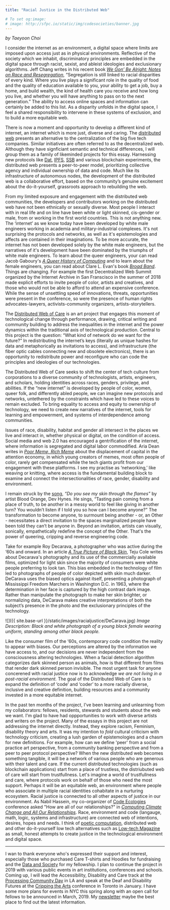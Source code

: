 ```yaml
---
title: "Racial Justice in the Distributed Web"

# To set og:image:
# image: http://sfpc.io/static/img/codesocieties/banner.jpg
---
```


*by Taeyoon Choi*

I consider the internet as an environment, a digital space where limits are imposed upon access just as in physical environments. Reflective of the society which we inhabit, discriminatory principles are embedded in the digital space through racist, sexist, and ableist ideologies and exclusionary algorithms. Jeff Chang writes in his recent book *[We Gon’ Be Alright: Notes on Race and Resegregation](http://bealright.net/)*, “Segregation is still linked to racial disparities of every kind. Where you live plays a significant role in the quality of food and the quality of education available to you, your ability to get a job, buy a home, and build wealth, the kind of health care you receive and how long you live, and whether you will have anything to pass on to the next generation.” The ability to access online spaces and information can certainly be added to this list. As a disparity unfolds in the digital space, I feel a shared responsibility to intervene in these systems of exclusion, and to build a more equitable web. 

There is now a moment and opportunity to develop a different kind of internet, an internet which is more just, diverse and caring. The [distributed web](https://hacks.mozilla.org/2018/07/introducing-the-d-web/) presents an alternative to the centralization of the big five tech companies. Similar initiatives are often referred to as the decentralized web. Although they have signficiant semantic and technical differences, I will group them as a family of likeminded projects for this essay. Harnessing new protocols like [Dat](https://datproject.org), [IPFS](https://ipfs.io/), [SSB](https://www.scuttlebutt.nz/) and various blockchain experiments, the distributed web presents a peer-to-peer model, prioritizing collective agency and individual ownership of data and code. Much like its infrastructure of autonomous nodes, the development of the distributed web is a collaborative effort, based on the community’s genuine excitement about the do-it-yourself, grassroots approach to rebuilding the web.

From my limited exposure and engagement with the distributed web communities, the developers and contributors working on the distributed web have not been ethnically or sexually diverse. Most people I interact with in real life and on line have been white or light skinned, cis-gender or male, from or working in the first world countries. This is not anything new. The ‘internet’ as we know today have been developed by white male engineers working in academia and military-industrial complexes. It's not surprising the protocols and networks, as well as it's epistemologies and affects are contained in their imaginations. To be more accurate, the internet has not been developed solely by the white male engineers, but the narratives of it's development have been dominated by the triumphs of white male engineers. To learn about the queer engineers, your can read Jacob Gaboury's *[A Queer History of Computing](http://rhizome.org/editorial/2013/feb/19/queer-computing-1/)* and to learn about the female engineers, you can read about Clare L. Evan's book *[Broad Band](https://www.penguinrandomhouse.com/books/545427/broad-band-by-claire-l-evans/9780735211759/)*. Things are changing. For example the first Decentralized Web Summit organized by the Internet Archive in San Franscisco in the summer of 2018 made explicit efforts to invite people of color, artists and creatives, and those who would not be able to afford to attend an expensive conference. While the sense of unsettling speed of innovations, threats, opportunities were present in the conference, so were the presence of human rights advocates-lawyers, activists-community organizers, artists-storytellers.  

The [Distributed Web of Care](https://distributedwed.care/) is an art project that engages this moment of technological change through performance, drawing, critical writing and community building to address the inequalities in the internet and the power dynamics within the traditional axis of technological production. Central to this project is the question: “What kind of network do we want for the future?” In redistributing the internet’s keys (literally as unique hashes for data and metaphorically as invitations to access), and infrastructure (the fiber optic cables connecting new and obsolete electronics), there is an opportunity to redistribute power and reconfigure who can code the principles and ideologies of our technologies. 

The Distributed Web of Care seeks to shift the center of tech culture from corporations to a diverse community of technologists, artists, engineers, and scholars, holding identities across races, genders, privilege, and abilities. If the “new internet” is developed by people of color, women, queer folk, and differently abled people, we can imagine new protocols and networks, untethered by the constraints which have led to these voices to remain excluded. To bring equality to access and equity to ownership of technology, we need to create new narratives of the internet, tools for learning and empowerment, and systems of interdependence among communities. 

Issues of race, disability, habitat and gender all intersect in the places we live and interact in, whether physical or digital, on the condition of access. Social media and web 2.0 has encouraged a gentrification of the internet, where information is segregated and digital labor commodified. Aria Dean writes in *[Poor Meme, Rich Meme](https://reallifemag.com/poor-meme-rich-meme/)* about the displacement of capital in the attention economy, in which young creators of memes, most often people of color, rarely get compensated while the tech giants profit from our engagement with these platforms. I see my practise as ‘networking,’ like weaving or knitting, where access is the fundamental building block to examine and connect the intersectionalities of race, gender, disability and environment. 

I remain struck by the [song](https://soundcloud.com/bloodorange/do-you-see-my-skin-through-the-flames), *“Do you see my skin through the flames”* by artist Blood Orange, Dev Hynes. He sings, “Tasting pain coming from a place of truth, to be another in a messy world to feel like giving in another turn? You wouldn’t listen if I told you so how can I become anyone?” The transformation to become anyone, to surmount being another - or, an Other - necessitates a direct invitation to the spaces marginalized people have been told they can’t be anyone in. Beyond an invitation, artists can visually, sonically, empathetically redefine the concept of the Other. That's the power of queering, cripping and reverse engineering code. 

Take for example Roy Decarava, a photographer who was active during the ‘60s and onward. In an article [*A True Picture of Black Skin*](https://www.nytimes.com/2015/02/22/magazine/a-true-picture-of-black-skin.html), Teju Cole writes about Decarava's photography and its use of the commercially available films, optimized for light skin since the majority of consumers were white people preferring to look tan. This bias embedded in the technology of film led to photographs of people of color depicted with skin much darker. DeCarava uses the biased optics against itself, presenting a photograph of Mississippi Freedom Marchers in Washington D.C. in 1963, where the determination in her face is captured by the high contrast dark image. Rather than manipulate the photograph to make her skin brighter, or normalizing data, DeCarava makes creative interpretations of both the subject’s presence in the photo and the exclusionary principles of the technology.

![]({{ site.base-url }}/static/images/racialjustice/DeCarava.jpg)
*Image Description: Black and white photograph of a young black female wearing uniform, standing among other black people.*

Like the consumer film of the ‘60s, contemporary code condition the reality to appear with biases. Our perceptions are altered by the information we have access to, and our decisions are never independent from the consciousness altering technologies. When a facial detection algorithm categorizes dark skinned person as animals, how is that different from films that render dark skinned person invisible. The most urgent task for anyone concerened with racial justice now is to acknowledge *we are not living in a post-racial environment.* The goal of the Distributed Web of Care is to expand the definition of ‘code’ and ‘coder’ to a more racially diverse, inclusive and creative definition, building resources and a community invested in a more equitable internet.

In the past ten months of the project, I've been learning and unlearning from my collaborators: fellows, residents, stewards and students about the web we want. I'm glad to have had oppportunities to work with diverse artists and writers on the project. Many of the essays in this project are not addressing the internet directly. Instead, they explore racism, Feminism, disability theory and arts. It was my intention to *fold* cultural criticism with technology criticism, creating a lush garden of epistemologies and a chasm for new definitions. For example, how can we define 'peer' from a social practice art perspective, from a community banking perspective and from a peer to peer protocol perspective? When the new distributed web becomes something tangible, it will be a network of various people who are generous with their talent and care. If the current distributed technologies (such as blockchain applications) start from a place of trustless, the  distriubuted web of care will start from trustfullness. Let's imagine a world of trustfullness and care, where protocols work on behalf of those who need the most support. Perhaps it will be an equitable web, an environment where people who associate in multiple racial identities cohabitate in a nurturing ecosystem. Racial justice is connected to all other aspects of justice in our environment. As Nabil Hassein, my co-organizer of [Code Ecologies](http://sfpc.io/codeecologies) conference asked "How are all of our relationships?" in *[Computing Climate Change and All Our Relationships](https://www.deconstructconf.com/2018/nabil-hassein-computing-climate-change-and-all-our-relationships)*. Race, environment and code (langauge, math, logic, systems and infrastructure) are connected web of intentions, desires, hopes and needs.  I think of [poetic computation](http://poeticcomputation.info), distributed web and other do-it-yourself low tech alternatives such as [Low-tech Magazine](https://solar.lowtechmagazine.com/about.html) as small, honest attempts to create justice in the technological environment and digital space. 


------------------------------------------------
I wan to thank everyone who's expressed their support and interest, especially those who purchased Care T-shirts and Hoodies for fundraising and the [Data and Society](http://datasociety.org) for my fellowship. I plan to continue the project in 2019 with various public events in art institutions, conferences and schools. Coming up, I will lead the Accessibility, Disability and Care track at the [Processing Community Day](https://day.processing.org/pcd-la-tracks.html) in LA and speak at the Deaf and Disability Futures at the [Cripping the Arts](http://tangledarts.org/events/cripping-the-arts-2019/) conference in Toronto in January. I have some more plans for events in NYC this spring along with an open call for fellows to be announced in March, 2019. My [newsletter](https://tinyletter.com/tchoi8) maybe the best place to find out the latest information. 